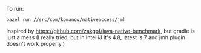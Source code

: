 To run:
```
bazel run //src/com/komanov/nativeaccess/jmh
```

Inspired by https://github.com/zakgof/java-native-benchmark, but gradle is just a mess (I really tried, but in IntelliJ it's 4.8, latest is 7 and jmh plugin doesn't work properly.)
